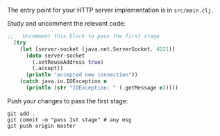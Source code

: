 The entry point for your HTTP server implementation is in `src/main.clj`.

Study and uncomment the relevant code: 

```clojure
;;   Uncomment this block to pass the first stage
  (try
    (let [server-socket (java.net.ServerSocket. 4221)]
      (doto server-socket
        (.setReuseAddress true)
        (.accept))
      (println "accepted new connection"))
    (catch java.io.IOException e
      (println (str "IOException: " (.getMessage e)))))
```

Push your changes to pass the first stage:

```
git add .
git commit -m "pass 1st stage" # any msg
git push origin master
```

